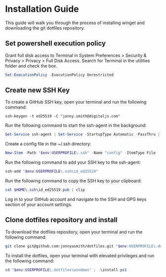 # Installation Guide

This guide will walk you through the process of installing winget and downloading the git dotfiles repository.

## Set powershell execution policy

Grant full disk access to Terminal in System Preferences > Security & Privacy > Privacy > Full Disk Access. Search for Terminal in the utilities folder and check the box.

```powershell
Set-ExecutionPolicy -ExecutionPolicy Unrestricted
```

## Create new SSH Key

To create a GitHub SSH key, open your terminal and run the following command:

```shell
ssh-keygen -t ed25519 -C "jonny.smith@digitaljs.com"
```

Run the following command to start the ssh-agent in the background:

```powershell
Get-Service ssh-agent | Set-Service -StartupType Automatic -PassThru | Start-Service
```

Create a config file in the ~/.ssh directory:

```powershell
New-Item -Path "$env:USERPROFILE\.ssh" -Name "config" -ItemType File
```

Run the following command to add your SSH key to the ssh-agent:

```powershell
ssh-add "$env:USERPROFILE\.ssh\id_ed25519"
```

Run the following command to copy the SSH key to your clipboard:

```powershell
cat $HOME\.ssh\id_ed25519.pub | clip
```

Log in to your GitHub account and navigate to the SSH and GPG keys section of your account settings.

## Clone dotfiles repository and install

To download the dotfiles repository, open your terminal and run the following command:

```sh
git clone git@github.com:jonnyasmith/dotfiles.git "$env:USERPROFILE\.dotfiles"
```

To install the dotfiles, open your terminal with elevated privileges and run the following command:

```powershell
cd "$env:USERPROFILE\.dotfiles\windows" ; .\install.ps1
```
